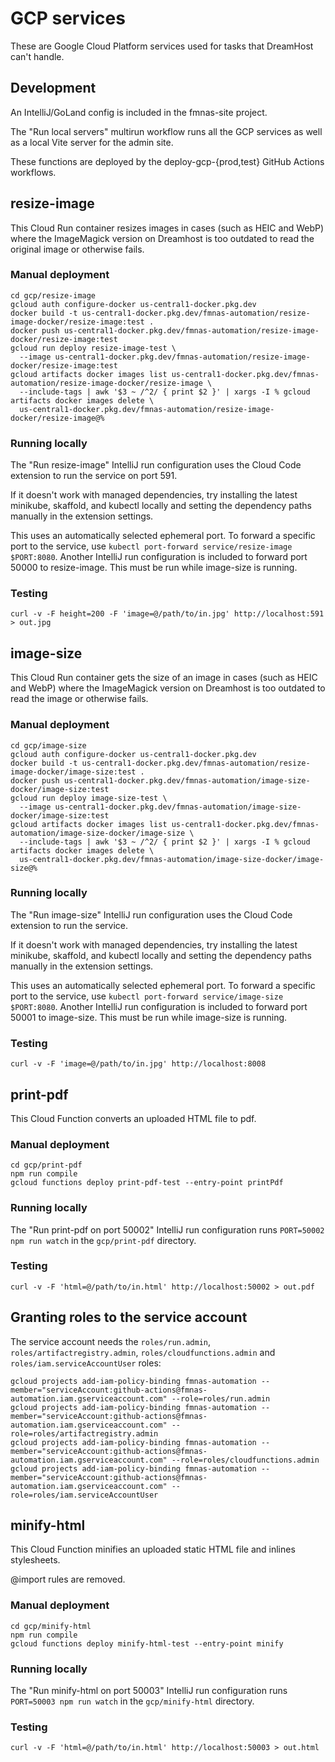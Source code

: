 # GCP services

These are Google Cloud Platform services used for tasks that DreamHost can't handle.

## Development

An IntelliJ/GoLand config is included in the fmnas-site project.

The "Run local servers" multirun workflow runs all the GCP services as well as a local Vite server for the admin site.

These functions are deployed by the deploy-gcp-{prod,test} GitHub Actions workflows.

## resize-image

This Cloud Run container resizes images in cases (such as HEIC and WebP) where the ImageMagick version on Dreamhost is
too outdated to read the original image or otherwise fails.

### Manual deployment

```shell
cd gcp/resize-image
gcloud auth configure-docker us-central1-docker.pkg.dev
docker build -t us-central1-docker.pkg.dev/fmnas-automation/resize-image-docker/resize-image:test .
docker push us-central1-docker.pkg.dev/fmnas-automation/resize-image-docker/resize-image:test
gcloud run deploy resize-image-test \
  --image us-central1-docker.pkg.dev/fmnas-automation/resize-image-docker/resize-image:test
gcloud artifacts docker images list us-central1-docker.pkg.dev/fmnas-automation/resize-image-docker/resize-image \
  --include-tags | awk '$3 ~ /^2/ { print $2 }' | xargs -I % gcloud artifacts docker images delete \
  us-central1-docker.pkg.dev/fmnas-automation/resize-image-docker/resize-image@%
```

### Running locally

The "Run resize-image" IntelliJ run configuration uses the Cloud Code extension to run the service on port 591.

If it doesn't work with managed dependencies, try installing the latest minikube, skaffold, and kubectl locally and
setting the dependency paths manually in the extension settings.

This uses an automatically selected ephemeral port. To forward a specific port to the service, use
`kubectl port-forward service/resize-image $PORT:8080`. Another IntelliJ run configuration is included to forward
port 50000 to resize-image. This must be run while image-size is running.

### Testing

```shell
curl -v -F height=200 -F 'image=@/path/to/in.jpg' http://localhost:591 > out.jpg
```

## image-size

This Cloud Run container gets the size of an image in cases (such as HEIC and WebP) where the ImageMagick version on
Dreamhost is too outdated to read the image or otherwise fails.

### Manual deployment

```shell
cd gcp/image-size
gcloud auth configure-docker us-central1-docker.pkg.dev
docker build -t us-central1-docker.pkg.dev/fmnas-automation/resize-image-docker/image-size:test .
docker push us-central1-docker.pkg.dev/fmnas-automation/image-size-docker/image-size:test
gcloud run deploy image-size-test \
  --image us-central1-docker.pkg.dev/fmnas-automation/image-size-docker/image-size:test
gcloud artifacts docker images list us-central1-docker.pkg.dev/fmnas-automation/image-size-docker/image-size \
  --include-tags | awk '$3 ~ /^2/ { print $2 }' | xargs -I % gcloud artifacts docker images delete \
  us-central1-docker.pkg.dev/fmnas-automation/image-size-docker/image-size@%
```

### Running locally

The "Run image-size" IntelliJ run configuration uses the Cloud Code extension to run the service. 

If it doesn't work with managed dependencies, try installing the latest minikube, skaffold, and kubectl locally and 
setting the dependency paths manually in the extension settings.

This uses an automatically selected ephemeral port. To forward a specific port to the service, use
`kubectl port-forward service/image-size $PORT:8080`. Another IntelliJ run configuration is included to forward
port 50001 to image-size. This must be run while image-size is running.

### Testing

```shell
curl -v -F 'image=@/path/to/in.jpg' http://localhost:8008 
```

## print-pdf

This Cloud Function converts an uploaded HTML file to pdf.

### Manual deployment

```shell
cd gcp/print-pdf
npm run compile
gcloud functions deploy print-pdf-test --entry-point printPdf
```

### Running locally

The "Run print-pdf on port 50002" IntelliJ run configuration runs `PORT=50002 npm run watch` in the `gcp/print-pdf`
directory.

### Testing

```shell
curl -v -F 'html=@/path/to/in.html' http://localhost:50002 > out.pdf 
```

## Granting roles to the service account

The service account needs the `roles/run.admin`, `roles/artifactregistry.admin`, `roles/cloudfunctions.admin`
and `roles/iam.serviceAccountUser` roles:

```shell
gcloud projects add-iam-policy-binding fmnas-automation --member="serviceAccount:github-actions@fmnas-automation.iam.gserviceaccount.com" --role=roles/run.admin
gcloud projects add-iam-policy-binding fmnas-automation --member="serviceAccount:github-actions@fmnas-automation.iam.gserviceaccount.com" --role=roles/artifactregistry.admin
gcloud projects add-iam-policy-binding fmnas-automation --member="serviceAccount:github-actions@fmnas-automation.iam.gserviceaccount.com" --role=roles/cloudfunctions.admin
gcloud projects add-iam-policy-binding fmnas-automation --member="serviceAccount:github-actions@fmnas-automation.iam.gserviceaccount.com" --role=roles/iam.serviceAccountUser
```

## minify-html

This Cloud Function minifies an uploaded static HTML file and inlines stylesheets.

@import rules are removed.

### Manual deployment

```shell
cd gcp/minify-html
npm run compile
gcloud functions deploy minify-html-test --entry-point minify
```

### Running locally

The "Run minify-html on port 50003" IntelliJ run configuration runs `PORT=50003 npm run watch` in the `gcp/minify-html`
directory.

### Testing

```shell
curl -v -F 'html=@/path/to/in.html' http://localhost:50003 > out.html 
```
